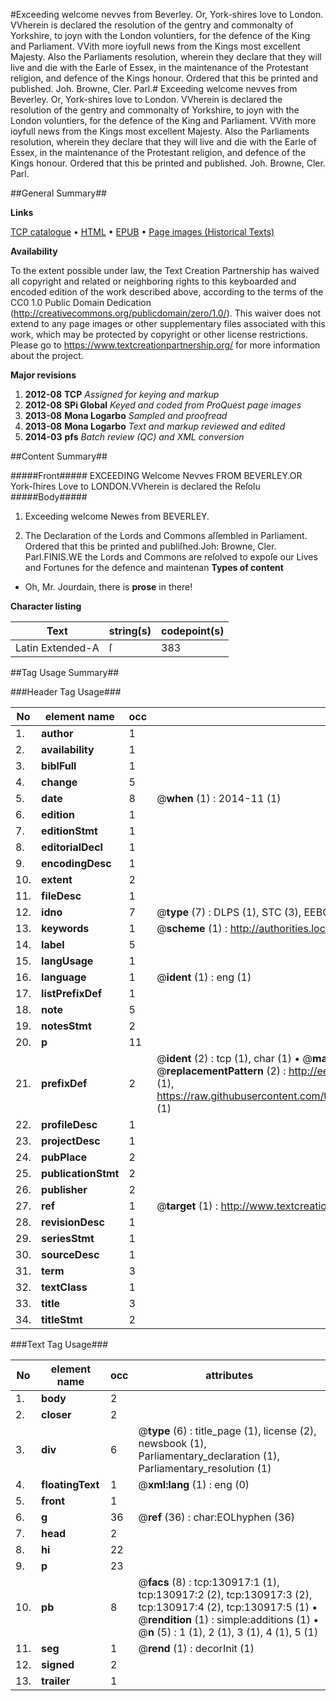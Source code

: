 #Exceeding welcome nevves from Beverley. Or, York-shires love to London. VVherein is declared the resolution of the gentry and commonalty of Yorkshire, to joyn with the London voluntiers, for the defence of the King and Parliament. VVith more ioyfull news from the Kings most excellent Majesty. Also the Parliaments resolution, wherein they declare that they will live and die with the Earle of Essex, in the maintenance of the Protestant religion, and defence of the Kings honour. Ordered that this be printed and published. Joh. Browne, Cler. Parl.#
Exceeding welcome nevves from Beverley. Or, York-shires love to London. VVherein is declared the resolution of the gentry and commonalty of Yorkshire, to joyn with the London voluntiers, for the defence of the King and Parliament. VVith more ioyfull news from the Kings most excellent Majesty. Also the Parliaments resolution, wherein they declare that they will live and die with the Earle of Essex, in the maintenance of the Protestant religion, and defence of the Kings honour. Ordered that this be printed and published. Joh. Browne, Cler. Parl.

##General Summary##

**Links**

[TCP catalogue](http://www.ota.ox.ac.uk/tcp/)  • 
[HTML](http://tei.it.ox.ac.uk/tcp/Texts-HTML/free/A84/A84268.html)  • 
[EPUB](http://tei.it.ox.ac.uk/tcp/Texts-EPUB/free/A84/A84268.epub) • 
[Page images (Historical Texts)](https://historicaltexts.jisc.ac.uk/eebo-99873285e)

**Availability**

To the extent possible under law, the Text Creation Partnership has waived all copyright and related or neighboring rights to this keyboarded and encoded edition of the work described above, according to the terms of the CC0 1.0 Public Domain Dedication (http://creativecommons.org/publicdomain/zero/1.0/). This waiver does not extend to any page images or other supplementary files associated with this work, which may be protected by copyright or other license restrictions. Please go to https://www.textcreationpartnership.org/ for more information about the project.

**Major revisions**

1. __2012-08__ __TCP__ *Assigned for keying and markup*
1. __2012-08__ __SPi Global__ *Keyed and coded from ProQuest page images*
1. __2013-08__ __Mona Logarbo__ *Sampled and proofread*
1. __2013-08__ __Mona Logarbo__ *Text and markup reviewed and edited*
1. __2014-03__ __pfs__ *Batch review (QC) and XML conversion*

##Content Summary##

#####Front#####
EXCEEDING Welcome Nevves FROM BEVERLEY.OR York-ſhires Love to LONDON.VVherein is declared the Reſolu
#####Body#####

1. Exceeding welcome Newes from BEVERLEY.

1. The Declaration of the Lords and Commons aſſembled in Parliament.
Ordered that this be printed and publiſhed.Joh: Browne, Cler. Parl.FINIS.WE the Lords and Commons are reſolved to expoſe our Lives and Fortunes for the defence and maintenan
**Types of content**

  * Oh, Mr. Jourdain, there is **prose** in there!

**Character listing**


|Text|string(s)|codepoint(s)|
|---|---|---|
|Latin Extended-A|ſ|383|

##Tag Usage Summary##

###Header Tag Usage###

|No|element name|occ|attributes|
|---|---|---|---|
|1.|__author__|1||
|2.|__availability__|1||
|3.|__biblFull__|1||
|4.|__change__|5||
|5.|__date__|8| @__when__ (1) : 2014-11 (1)|
|6.|__edition__|1||
|7.|__editionStmt__|1||
|8.|__editorialDecl__|1||
|9.|__encodingDesc__|1||
|10.|__extent__|2||
|11.|__fileDesc__|1||
|12.|__idno__|7| @__type__ (7) : DLPS (1), STC (3), EEBO-CITATION (1), PROQUEST (1), VID (1)|
|13.|__keywords__|1| @__scheme__ (1) : http://authorities.loc.gov/ (1)|
|14.|__label__|5||
|15.|__langUsage__|1||
|16.|__language__|1| @__ident__ (1) : eng (1)|
|17.|__listPrefixDef__|1||
|18.|__note__|5||
|19.|__notesStmt__|2||
|20.|__p__|11||
|21.|__prefixDef__|2| @__ident__ (2) : tcp (1), char (1)  •  @__matchPattern__ (2) : ([0-9\-]+):([0-9IVX]+) (1), (.+) (1)  •  @__replacementPattern__ (2) : http://eebo.chadwyck.com/downloadtiff?vid=$1&page=$2 (1), https://raw.githubusercontent.com/textcreationpartnership/Texts/master/tcpchars.xml#$1 (1)|
|22.|__profileDesc__|1||
|23.|__projectDesc__|1||
|24.|__pubPlace__|2||
|25.|__publicationStmt__|2||
|26.|__publisher__|2||
|27.|__ref__|1| @__target__ (1) : http://www.textcreationpartnership.org/docs/. (1)|
|28.|__revisionDesc__|1||
|29.|__seriesStmt__|1||
|30.|__sourceDesc__|1||
|31.|__term__|3||
|32.|__textClass__|1||
|33.|__title__|3||
|34.|__titleStmt__|2||


###Text Tag Usage###

|No|element name|occ|attributes|
|---|---|---|---|
|1.|__body__|2||
|2.|__closer__|2||
|3.|__div__|6| @__type__ (6) : title_page (1), license (2), newsbook (1), Parliamentary_declaration (1), Parliamentary_resolution (1)|
|4.|__floatingText__|1| @__xml:lang__ (1) : eng (0)|
|5.|__front__|1||
|6.|__g__|36| @__ref__ (36) : char:EOLhyphen (36)|
|7.|__head__|2||
|8.|__hi__|22||
|9.|__p__|23||
|10.|__pb__|8| @__facs__ (8) : tcp:130917:1 (1), tcp:130917:2 (2), tcp:130917:3 (2), tcp:130917:4 (2), tcp:130917:5 (1)  •  @__rendition__ (1) : simple:additions (1)  •  @__n__ (5) : 1 (1), 2 (1), 3 (1), 4 (1), 5 (1)|
|11.|__seg__|1| @__rend__ (1) : decorInit (1)|
|12.|__signed__|2||
|13.|__trailer__|1||
